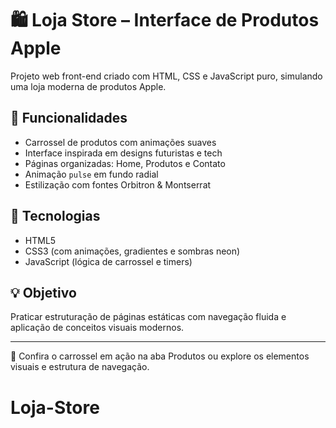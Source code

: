 # 🛍️ Loja Store – Interface de Produtos Apple

Projeto web front-end criado com HTML, CSS e JavaScript puro, simulando uma loja moderna de produtos Apple.

## 🎯 Funcionalidades
- Carrossel de produtos com animações suaves
- Interface inspirada em designs futuristas e tech
- Páginas organizadas: Home, Produtos e Contato
- Animação `pulse` em fundo radial
- Estilização com fontes Orbitron & Montserrat

## 🧰 Tecnologias
- HTML5
- CSS3 (com animações, gradientes e sombras neon)
- JavaScript (lógica de carrossel e timers)

## 💡 Objetivo
Praticar estruturação de páginas estáticas com navegação fluida e aplicação de conceitos visuais modernos.

---

🔗 Confira o carrossel em ação na aba Produtos ou explore os elementos visuais e estrutura de navegação.

# Loja-Store
